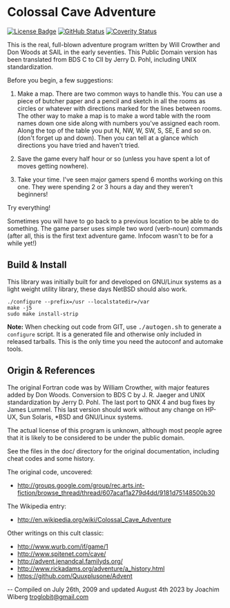 Colossal Cave Adventure
=======================
[![License Badge][]][License] [![GitHub Status][]][GitHub] [![Coverity Status]][Coverity Scan]

This is the real, full-blown adventure program written by Will Crowther
and Don Woods at SAIL in the early seventies.  This Public Domain
version has been translated from BDS C to CII by Jerry D. Pohl,
including UNIX standardization.

Before you begin, a few suggestions:

1. Make a map.  There are two common ways to handle this. You can use a
   piece of butcher paper and a pencil and sketch in all the rooms as
   circles or whatever with directions marked for the lines between
   rooms.  The other way to make a map is to make a word table with the
   room names down one side along with numbers you've assigned each
   room.  Along the top of the table you put N, NW, W, SW, S, SE, E and
   so on.  (don't forget up and down).  Then you can tell at a glance
   which directions you have tried and haven't tried.

2. Save the game every half hour or so (unless you have spent a lot of
   moves getting nowhere).

3. Take your time.  I've seen major gamers spend 6 months working on
   this one.  They were spending 2 or 3 hours a day and they weren't
   beginners!

Try everything!

Sometimes you will have to go back to a previous location to be able to
do something.  The game parser uses simple two word (verb-noun) commands
(after all, this is the first text adventure game. Infocom wasn't to be
for a while yet!)


Build & Install
---------------

This library was initially built for and developed on GNU/Linux systems
as a light weight utility library, these days NetBSD should also work.

    ./configure --prefix=/usr --localstatedir=/var
    make -j5
    sudo make install-strip

**Note:** When checking out code from GIT, use <kbd>./autogen.sh</kbd>
to generate a `configure` script.  It is a generated file and otherwise
only included in released tarballs.  This is the only time you need the
autoconf and automake tools.


Origin & References
-------------------

The original Fortran code was by William Crowther, with major features
added by Don Woods.  Conversion to BDS C by J. R. Jaeger and UNIX<TM>
standardization by Jerry D. Pohl. The last port to QNX 4 and bug fixes
by James Lummel.  This last version should work without any change on
HP-UX, Sun Solaris, *BSD and GNU/Linux systems.

The actual license of this program is unknown, although most people
agree that it is likely to be considered to be under the public domain.

See the files in the doc/ directory for the original documentation,
including cheat codes and some history.

The original code, uncovered:
- http://groups.google.com/group/rec.arts.int-fiction/browse_thread/thread/607acaf1a279d4dd/9181d75148500b30

The Wikipedia entry:

- http://en.wikipedia.org/wiki/Colossal_Cave_Adventure

Other writings on this cult classic:

- http://www.wurb.com/if/game/1
- http://www.spitenet.com/cave/
- http://advent.jenandcal.familyds.org/
- http://www.rickadams.org/adventure/a_history.html
- https://github.com/Quuxplusone/Advent

 -- Compiled on July 26th, 2009 and updated August 4th 2023
    by Joachim Wiberg <troglobit@gmail.com>

[License]:         https://unlicense.org/
[License Badge]:   https://img.shields.io/badge/License-Unlicense-blue.svg
[GitHub]:          https://github.com/troglobit/adventure/actions/workflows/build.yml
[GitHub Status]:   https://github.com/troglobit/adventure/actions/workflows/build.yml/badge.svg
[Coverity Scan]:   https://scan.coverity.com/projects/28918
[Coverity Status]: https://scan.coverity.com/projects/28918/badge.svg
